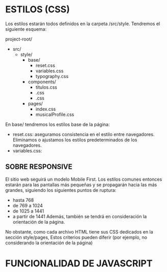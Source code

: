 # ESTILOS (CSS)

Los estilos estarán todos definidos en la carpeta /src/style. Tendremos el siguiente esquema:

project-root/
- src/
  - style/
    - base/
      - reset.css
      - variables.css
      - typography.css
    - components/
      - titulos.css
      - .css
      - .css
    - pages/
      - index.css
      - musicalProfile.css

En base/ tendremos los estilos base de la página:
- reset.css: aseguramos consistencia en el estilo entre navegadores. Eliminamos o ajustamos los estilos predeterminados de los navegadores.
- variables.css: 


## SOBRE RESPONSIVE

El sitio web seguirá un modelo Mobile First. Los estilos comunes entonces estarán para las pantallas más pequeñas y se propagarán hacia las más grandes, siguiendo los siguientes puntos de ruptura:
- hasta 768
- de 769 a 1024
- de 1025 a 1441
- a partir de 1441
Además, también se tendrá en consideración la orientación de la página.

No obstante, como cada archivo HTML tiene sus CSS dedicados en la sección style/pages, Estos criterios pueden diferir (por ejemplo, no considerando la orientación de la página)

# FUNCIONALIDAD DE JAVASCRIPT

